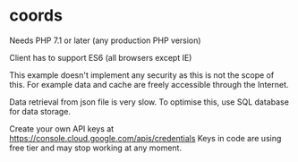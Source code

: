 # coords

Needs PHP 7.1 or later (any production PHP version)

Client has to support ES6 (all browsers except IE)

This example doesn't implement any security as this is not the scope of this.
For example data and cache are freely accessible through the Internet.

Data retrieval from json file is very slow. To optimise this, use SQL database for data storage.

Create your own API keys at https://console.cloud.google.com/apis/credentials
Keys in code are using free tier and may stop working at any moment.
